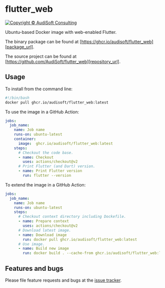 # flutter_web

[![Copyright © AudiSoft Consulting][audisoft_badge]][audisoft_url]

[audisoft_badge]: https://img.shields.io/badge/Copyright%20%C2%A9%202021%20-AudiSoft-orange (Copyright © AudiSoft Consulting)
[audisoft_url]: https://www.audisoft.com/

Ubuntu-based Docker image with web-enabled Flutter.

The binary package can be found at [https://ghcr.io/audisoft/flutter_web][package_url].

[package_url]: https://ghcr.io/audisoft/flutter_web

The source project can be found at [https://github.com/AudiSoft/flutter_web][repository_url].

[repository_url]: https://github.com/AudiSoft/flutter_web

## Usage

To install from the command line:

```bash
#!/bin/bash
docker pull ghcr.io/audisoft/flutter_web:latest
```

To use the image in a GitHub Action:

```yaml
jobs:
  job_name:
    name: Job name
    runs-on: ubuntu-latest
    container:
      image:  ghcr.io/audisoft/flutter_web:latest
    steps:
      # Checkout the code base.
      - name: Checkout
        uses: actions/checkout@v2
      # Print Flutter (and Dart) version.
      - name: Print Flutter version
        run: flutter --version
```

To extend the image in a GitHub Action:

```yaml
jobs:
  job_name:
    name: Job name
    runs-on: ubuntu-latest
    steps:
      # Checkout context directory including Dockefile.
      - name: Prepare context
        uses: actions/checkout@v2
      # Download latest image.
      - name: Download image
        run: docker pull ghcr.io/audisoft/flutter_web:latest
      # Use image.
      - name: Build new image
        run: docker build . --cache-from ghcr.io/audisoft/flutter_web:latest
```

## Features and bugs

Please file feature requests and bugs at the [issue tracker][tracker].

[tracker]: https://github.com/AudiSoft/flutter_web/issues
